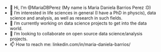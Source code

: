 - 👋 Hi, I’m @MariaDBPerez (My name is Maria Daniela Barrios Perez :D)
- 👀 I’m interested in life sciences in general (I have a PhD in physcis), data science and analysis, as well as research in such fields.
- 🌱 I’m currently working on data science projects to get into the data world.
- 💞️ I’m looking to collaborate on open source data science/analysis projects.
- 📫 How to reach me: linkedin.com/in/maria-daniela-barrios/ 

<!---
MariaDBPerez/MariaDBPerez is a ✨ special ✨ repository because its `README.md` (this file) appears on your GitHub profile.
You can click the Preview link to take a look at your changes.
--->
